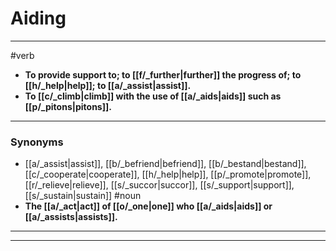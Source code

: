 # Aiding
---
#verb
- **To provide support to; to [[f/_further|further]] the progress of; to [[h/_help|help]]; to [[a/_assist|assist]].**
- **To [[c/_climb|climb]] with the use of [[a/_aids|aids]] such as [[p/_pitons|pitons]].**
---
### Synonyms
- [[a/_assist|assist]], [[b/_befriend|befriend]], [[b/_bestand|bestand]], [[c/_cooperate|cooperate]], [[h/_help|help]], [[p/_promote|promote]], [[r/_relieve|relieve]], [[s/_succor|succor]], [[s/_support|support]], [[s/_sustain|sustain]]
#noun
- **The [[a/_act|act]] of [[o/_one|one]] who [[a/_aids|aids]] or [[a/_assists|assists]].**
---
---
